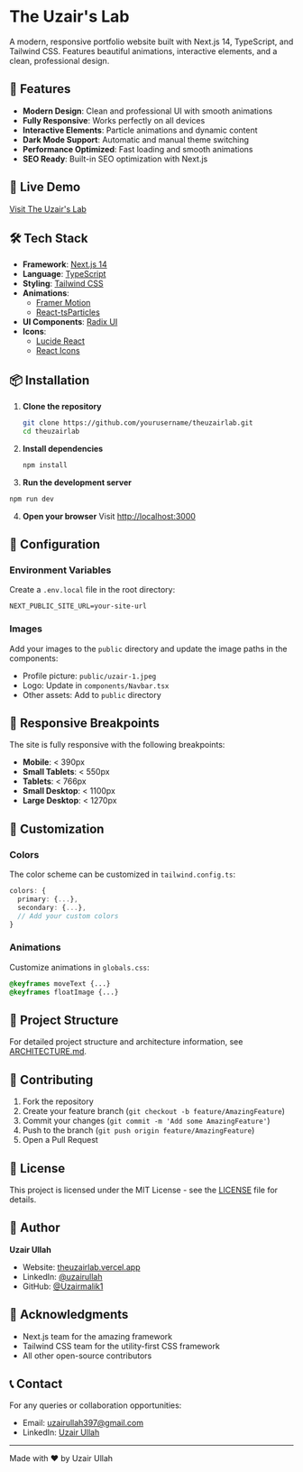 # The Uzair's Lab

A modern, responsive portfolio website built with Next.js 14, TypeScript, and Tailwind CSS. Features beautiful animations, interactive elements, and a clean, professional design.

## 🌟 Features

- **Modern Design**: Clean and professional UI with smooth animations
- **Fully Responsive**: Works perfectly on all devices
- **Interactive Elements**: Particle animations and dynamic content
- **Dark Mode Support**: Automatic and manual theme switching
- **Performance Optimized**: Fast loading and smooth animations
- **SEO Ready**: Built-in SEO optimization with Next.js

## 🚀 Live Demo

[Visit The Uzair's Lab](https://theuzairlab.vercel.app)

## 🛠️ Tech Stack

- **Framework**: [Next.js 14](https://nextjs.org/)
- **Language**: [TypeScript](https://www.typescriptlang.org/)
- **Styling**: [Tailwind CSS](https://tailwindcss.com/)
- **Animations**: 
  - [Framer Motion](https://www.framer.com/motion/)
  - [React-tsParticles](https://particles.js.org/)
- **UI Components**: [Radix UI](https://www.radix-ui.com/)
- **Icons**: 
  - [Lucide React](https://lucide.dev/)
  - [React Icons](https://react-icons.github.io/react-icons/)

## 📦 Installation

1. **Clone the repository**
   ```bash
   git clone https://github.com/yourusername/theuzairlab.git
   cd theuzairlab
   ```

2. **Install dependencies**
   ```bash
   npm install
   ```

3. **Run the development server**
```bash
npm run dev
   ```

4. **Open your browser**
   Visit [http://localhost:3000](http://localhost:3000)

## 🔧 Configuration

### Environment Variables

Create a `.env.local` file in the root directory:

```env
NEXT_PUBLIC_SITE_URL=your-site-url
```

### Images

Add your images to the `public` directory and update the image paths in the components:

- Profile picture: `public/uzair-1.jpeg`
- Logo: Update in `components/Navbar.tsx`
- Other assets: Add to `public` directory

## 📱 Responsive Breakpoints

The site is fully responsive with the following breakpoints:

- **Mobile**: < 390px
- **Small Tablets**: < 550px
- **Tablets**: < 766px
- **Small Desktop**: < 1100px
- **Large Desktop**: < 1270px

## 🎨 Customization

### Colors

The color scheme can be customized in `tailwind.config.ts`:

```typescript
colors: {
  primary: {...},
  secondary: {...},
  // Add your custom colors
}
```

### Animations

Customize animations in `globals.css`:

```css
@keyframes moveText {...}
@keyframes floatImage {...}
```

## 📂 Project Structure

For detailed project structure and architecture information, see [ARCHITECTURE.md](./ARCHITECTURE.md).

## 🤝 Contributing

1. Fork the repository
2. Create your feature branch (`git checkout -b feature/AmazingFeature`)
3. Commit your changes (`git commit -m 'Add some AmazingFeature'`)
4. Push to the branch (`git push origin feature/AmazingFeature`)
5. Open a Pull Request

## 📝 License

This project is licensed under the MIT License - see the [LICENSE](LICENSE) file for details.

## 👤 Author

**Uzair Ullah**
- Website: [theuzairlab.vercel.app](https://theuzairlab.vercel.app)
- LinkedIn: [@uzairullah](https://linkedin.com/in/uzairullah-)
- GitHub: [@Uzairmalik1](https://github.com/theuzairlab)

## 🙏 Acknowledgments

- Next.js team for the amazing framework
- Tailwind CSS team for the utility-first CSS framework
- All other open-source contributors

## 📞 Contact

For any queries or collaboration opportunities:
- Email: uzairullah397@gmail.com
- LinkedIn: [Uzair Ullah](https://linkedin.com/in/uzairullah-)

---

Made with ❤️ by Uzair Ullah
